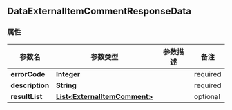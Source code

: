 <a name="DataExternalItemCommentResponseData"></a>
## DataExternalItemCommentResponseData
### 属性
参数名 | 参数类型 | 参数描述 | 备注
------------ | ------------- | ------------- | -------------
**errorCode** | **Integer** |  |  required 
**description** | **String** |  |  required 
**resultList** | [**List&lt;ExternalItemComment&gt;**](#ExternalItemComment) |  |  optional



<markdown src="./ExternalItemComment.md"/>
